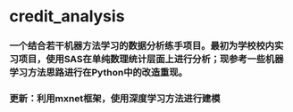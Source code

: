 # credit_analysis

### 一个结合若干机器方法学习的数据分析练手项目。最初为学校校内实习项目，使用SAS在单纯数理统计层面上进行分析；现参考一些机器学习方法思路进行在Python中的改造重现。
### 更新：利用mxnet框架，使用深度学习方法进行建模
